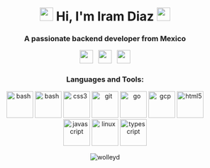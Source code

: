 <h1 align="center">
  <img src="https://emojis.slackmojis.com/emojis/images/1588315024/8823/hyperkitty.gif?1588315024" width="30" />
  Hi, I'm Iram Diaz 
  <img src="https://emojis.slackmojis.com/emojis/images/1588315024/8823/hyperkitty.gif?1588315024" width="30" />
</h1>

<h3 align="center">
  A passionate backend developer from Mexico
</h3>

<p align='center'>
<a href="https://dev.to/wolleyd"><img height="30" src="https://raw.githubusercontent.com/WaylonWalker/WaylonWalker/main/icon/dev.png"></a>&nbsp;&nbsp;
<a href="https://twitter.com/wolleyd"><img height="30" src="https://github.com/WaylonWalker/WaylonWalker/blob/main/icon/twitter.png?raw=true"></a>&nbsp;&nbsp;
<a href="https://www.linkedin.com/in/wolleyd/"><img height="30" src="https://github.com/WaylonWalker/WaylonWalker/blob/main/icon/linkedin.png?raw=true"></a>
</p>

<h3 align="center">
  Languages and Tools:
</h3>
<p align="center">
  <img src="https://www.vectorlogo.zone/logos/arduino/arduino-icon.svg" alt="bash" width="60" height="60"/>
  <img src="https://www.vectorlogo.zone/logos/gnu_bash/gnu_bash-icon.svg" alt="bash" width="60" height="60"/>
  <img src="https://devicons.github.io/devicon/devicon.git/icons/css3/css3-original-wordmark.svg" alt="css3" width="60" height="60"/>
  <img src="https://www.vectorlogo.zone/logos/git-scm/git-scm-icon.svg" alt="git" width="60" height="60"/>
  <img src="https://devicons.github.io/devicon/devicon.git/icons/go/go-original.svg" alt="go" width="60" height="60"/>
  <img src="https://www.vectorlogo.zone/logos/google_cloud/google_cloud-icon.svg" alt="gcp" width="60" height="60"/>
  <img src="https://devicons.github.io/devicon/devicon.git/icons/html5/html5-original-wordmark.svg" alt="html5" width="60" height="60"/>
  <img src="https://devicons.github.io/devicon/devicon.git/icons/javascript/javascript-original.svg" alt="javascript" width="60" height="60"/>
  <img src="https://devicons.github.io/devicon/devicon.git/icons/linux/linux-original.svg" alt="linux" width="60" height="60"/>
  <img src="https://devicons.github.io/devicon/devicon.git/icons/typescript/typescript-original.svg" alt="typescript" width="60" height="60"/>
</p>

<p align="center">
  <img align="center" src="https://github-readme-stats.vercel.app/api/top-langs/?username=wolleyd&layout=compact" alt="wolleyd"/>
</p>
